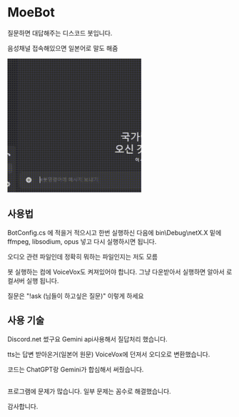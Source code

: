 # MoeBot
  질문하면 대답해주는 디스코드 봇입니다. 
    
  음성채널 접속해있으면 일본어로 말도 해줌

  <img src="discordBot.gif" width="300px"/>
    
## 사용법 
  BotConfig.cs 에 적을거 적으시고 한번 실행하신 다음에 bin\Debug\netX.X 밑에 ffmpeg, libsodium, opus 넣고 다시 실행하시면 됩니다.
    
  오디오 관련 파일인데 정확히 뭐하는 파일인지는 저도 모름

  봇 실행하는 컴에 VoiceVox도 켜져있어야 합니다. 그냥 다운받아서 실행하면 알아서 로컬서버 실행 됩니다. 
    
  질문은 "!ask (님들이 하고싶은 질문)" 이렇게 하세요
  
## 사용 기술
  Discord.net 썼구요 Gemini api사용해서 질답처리 했습니다. 

  tts는 답변 받아온거(일본어 원문) VoiceVox에 던져서 오디오로 변환했습니다. 
    
  코드는 ChatGPT랑 Gemini가 합심해서 써줬습니다. 

## 
    
  프로그램에 문제가 많습니다. 일부 문제는 꼼수로 해결했습니다.
    
  감사합니다.
 
